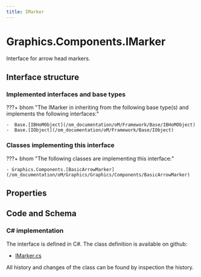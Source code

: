 ```yaml
---
title: IMarker
---
```


# Graphics.Components.IMarker

Interface for arrow head markers.

## Interface structure

### Implemented interfaces and base types

???+ bhom "The IMarker in inheriting from the following base type(s) and implements the following interfaces:"

    -  Base.[IBHoMObject](/om_documentation/oM/Framework/Base/IBHoMObject)
    -  Base.[IObject](/om_documentation/oM/Framework/Base/IObject)


### Classes implementing this interface

???+ bhom "The following classes are implementing this interface:"

    - Graphics.Components.[BasicArrowMarker](/om_documentation/oM/Graphics/Graphics/Components/BasicArrowMarker)


## Properties

## Code and Schema

### C# implementation

The interface is defined in C#. The class definition is available on github:

- [IMarker.cs](https://github.com/BHoM/BHoM/blob/develop/Graphics_oM/Components\IMarker.cs)

All history and changes of the class can be found by inspection the history.
